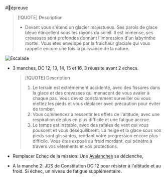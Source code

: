 #🎲épreuve


> [!QUOTE] Description
> -   Devant vous s'étend un glacier majestueux. Ses parois de glace bleue étincellent sous les rayons du soleil. Il est immense, ses crevasses sont profondes donnant l'impression d'un labyrinthe mortel. Vous etes envelopé par la fraicheur glaciale qui vous rappelle encore une fois la puissance de la nature.

![Escalade](🎲Escalade%20sur%20paroi%20rocheuse.md#Escalade)

- 3 manches, DC 12, 13, 14, 15 et 16, 3 réussite avant 2 echecs.
	> [!QUOTE] Description
	> 1. Le terrain est extrêmement accidenté, avec des fissures dans la glace et des crevasses qui menacent de vous avaler à chaque pas. Vous devez constamment surveiller où vous mettez les pieds et vous déplacer avec précaution pour éviter de tomber.
	> 2. Vous commencez à ressentir les effets de l'altitude, avec une respiration de plus en plus difficile et une fatigue accrue.
	> 3. Le temps est instable, avec des rafales de vent qui vous poussent et vous déséquilibrent. La neige et la glace sous vos pieds sont glissantes, rendant votre progression encore plus difficile. Vous êtes exposé au froid mordant, qui pénètre à travers vos vêtements et vos protections.
	
- Remplacer Echec de la mission: Une [Avalanches](../../../../../DM%20Corner/World%20Building/Mountains.md#Avalanches) se déclenche,
- A la manche 2: JDS de Constitution DC 12 pour résister à l'altitude et au froid. Si échec, un niveau de fatigue supplémentaire.

